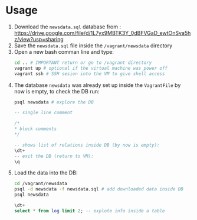 # Usage
1. Download the `newsdata.sql` database from : https://drive.google.com/file/d/1L7yx9MBTK3Y_0dBFVGaD_ewtOnSva5hz/view?usp=sharing
2. Save the `newsdata.sql` file inside the `/vagrant/newsdata` directory
3. Open a new bash comman line and type:
    ```bash
    cd .. # IMPORTANT return or go to /vagrant directory
    vagrant up # optional if the virtual machine was power off
    vagrant ssh # SSH sesion into the VM to give shell access
    ```
4. The database `newsdata` was already set up inside the `VagrantFile` by now is empty, to check the DB run:
    ```bash
    psql newsdata # explore the DB
    ```
    ```sql 
    -- single line comment
    
    /*
    * block comments
    */

    -- shows list of relations inside DB (by now is empty):
    \dt+
    -- exit the DB (return to VM):
    \q
    ``` 
5. Load the data into the DB:
    ```bash
    cd /vagrant/newsdata
    psql -d newsdata -f newsdata.sql # add downloaded data inside DB
    psql newsdata
    ```
    ```sql
    \dt+ 
    select * from log limit 2; -- explote info inside a table
    ```
